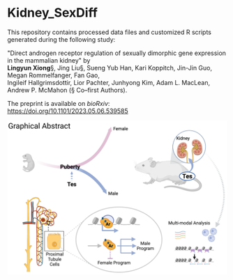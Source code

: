 # Kidney_SexDiff

This repository contains processed data files and customized R scripts generated during the following study:

"Direct androgen receptor regulation of sexually dimorphic gene expression in the mammalian kidney" by \
**Lingyun Xiong**§, Jing Liu§, Sueng Yub Han, Kari Koppitch, Jin-Jin Guo, Megan Rommelfanger, Fan Gao, \
Ingileif Hallgrimsdottir, Lior Pachter, Junhyong Kim, Adam L. MacLean, Andrew P. McMahon (§ Co–first Authors).

The preprint is available on *bioRxiv*: https://doi.org/10.1101/2023.05.06.539585

![Graphics](Graphic_Abstract.png)
